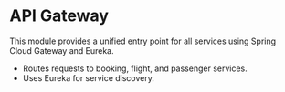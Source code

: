 # API Gateway

This module provides a unified entry point for all services using Spring Cloud Gateway and Eureka.

- Routes requests to booking, flight, and passenger services.
- Uses Eureka for service discovery.
